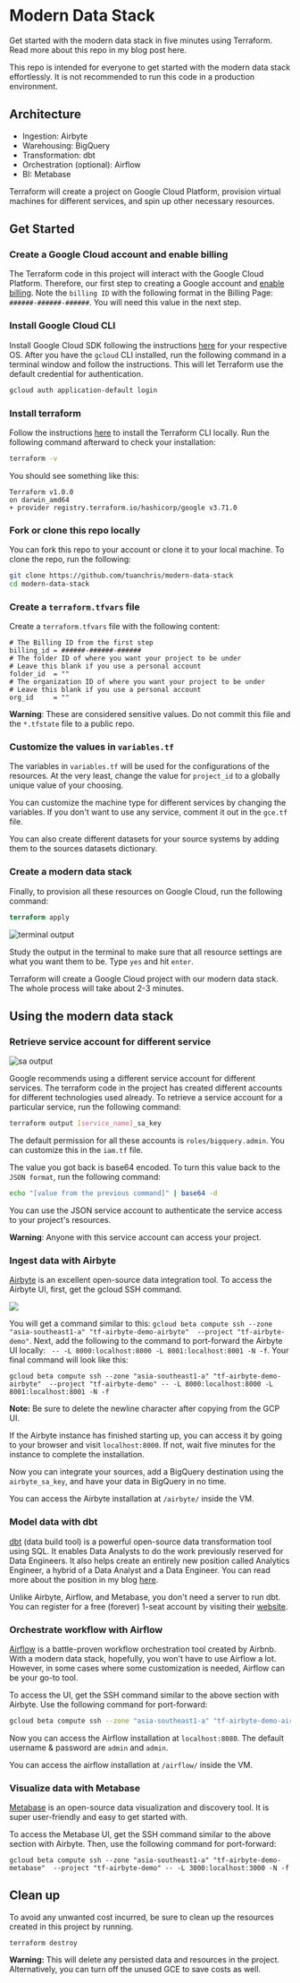 # Modern Data Stack

Get started with the modern data stack in five minutes using Terraform. Read more about this repo in my blog post here.

This repo is intended for everyone to get started with the modern data stack effortlessly. It is not recommended to run this code in a production environment. 
## Architecture

- Ingestion: Airbyte
- Warehousing: BigQuery
- Transformation: dbt
- Orchestration (optional): Airflow
- BI: Metabase

Terraform will create a project on Google Cloud Platform, provision virtual machines for different services, and spin up other necessary resources. 

## Get Started

### Create a Google Cloud account and enable billing

The Terraform code in this project will interact with the Google Cloud Platform. Therefore, our first step to creating a Google account and [enable billing](https://cloud.google.com/billing/docs/how-to/modify-project). Note the `billing ID` with the following format in the Billing Page: `######-######-######`. You will need this value in the next step. 

### Install Google Cloud CLI 

Install Google Cloud SDK following the instructions [here](https://cloud.google.com/sdk/docs/quickstart) for your respective OS. After you have the `gcloud` CLI installed, run the following command in a terminal window and follow the instructions. This will let Terraform use the default credential for authentication.

```bash
gcloud auth application-default login
```

### Install terraform

Follow the instructions [here](https://learn.hashicorp.com/tutorials/terraform/install-cli) to install the Terraform CLI locally. Run the following command afterward to check your installation: 

```bash 
terraform -v
```

You should see something like this:

```
Terraform v1.0.0
on darwin_amd64
+ provider registry.terraform.io/hashicorp/google v3.71.0
```

### Fork or clone this repo locally 

You can fork this repo to your account or clone it to your local machine. To clone the repo, run the following: 

```bash
git clone https://github.com/tuanchris/modern-data-stack
cd modern-data-stack
```

### Create a `terraform.tfvars` file

Create a `terraform.tfvars` file with the following content:

```
# The Billing ID from the first step
billing_id = ######-######-######
# The folder ID of where you want your project to be under
# Leave this blank if you use a personal account
folder_id  = ""
# The organization ID of where you want your project to be under
# Leave this blank if you use a personal account
org_id     = ""
```

**Warning**: These are considered sensitive values. Do not commit this file and the `*.tfstate` file to a public repo. 

### Customize the values in `variables.tf`

The variables in `variables.tf` will be used for the configurations of the resources. At the very least, change the value for `project_id` to a globally unique value of your choosing. 

You can customize the machine type for different services by changing the variables. If you don't want to use any service, comment it out in the `gce.tf` file. 

You can also create different datasets for your source systems by adding them to the sources datasets dictionary. 

### Create a modern data stack

Finally, to provision all these resources on Google Cloud, run the following command:

```terraform
terraform apply
```

![terminal output](images/2021-06-13-15-04-27.png)

Study the output in the terminal to make sure that all resource settings are what you want them to be. Type `yes` and hit `enter`.

Terraform will create a Google Cloud project with our modern data stack. The whole process will take about 2-3 minutes. 

## Using the modern data stack

### Retrieve service account for different service

![sa output](images/2021-06-13-15-02-31.png)

Google recommends using a different service account for different services. The terraform code in the project has created different accounts for different technologies used already. To retrieve a service account for a particular service, run the following command: 

```bash
terraform output [service_name]_sa_key
```

The default permission for all these accounts is `roles/bigquery.admin`. You can customize this in the `iam.tf` file.

The value you got back is base64 encoded. To turn this value back to the `JSON format`, run the following command: 

```bash
echo "[value from the previous command]" | base64 -d
```

You can use the JSON service account to authenticate the service access to your project's resources. 

**Warning**: Anyone with this service account can access your project. 

### Ingest data with Airbyte 

[Airbyte](https://airbyte.io/) is an excellent open-source data integration tool. To access the Airbyte UI, first, get the gcloud SSH command. 

![](images/2021-06-13-15-06-56.png)

You will get a command similar to this: `gcloud beta compute ssh --zone "asia-southeast1-a" "tf-airbyte-demo-airbyte"  --project "tf-airbyte-demo"`. Next, add the following to the command to port-forward the Airbyte UI locally: ` -- -L 8000:localhost:8000 -L 8001:localhost:8001 -N -f`. Your final command will look like this: 

```
gcloud beta compute ssh --zone "asia-southeast1-a" "tf-airbyte-demo-airbyte"  --project "tf-airbyte-demo" -- -L 8000:localhost:8000 -L 8001:localhost:8001 -N -f
```

**Note:** Be sure to delete the newline character after copying from the GCP UI. 

If the Airbyte instance has finished starting up, you can access it by going to your browser and visit `localhost:8000`. If not, wait five minutes for the instance to complete the installation. 

Now you can integrate your sources, add a BigQuery destination using the `airbyte_sa_key`, and have your data in BigQuery in no time. 

You can access the Airbyte installation at `/airbyte/` inside the VM.
### Model data with dbt

[dbt](https://www.getdbt.com) (data build tool) is a powerful open-source data transformation tool using SQL. It enables Data Analysts to do the work previously reserved for Data Engineers. It also helps create an entirely new position called Analytics Engineer, a hybrid of a Data Analyst and a Data Engineer. You can read more about the position in my blog [here](https://tuanchris.medium.com/become-an-analytics-engineer-in-90-days-759659d22ffd). 

Unlike Airbyte, Airflow, and Metabase, you don't need a server to run dbt. You can register for a free (forever) 1-seat account by visiting their [website](https://www.getdbt.com/signup/).
### Orchestrate workflow with Airflow

[Airflow](https://airflow.apache.org/) is a battle-proven workflow orchestration tool created by Airbnb. With a modern data stack, hopefully, you won't have to use Airflow a lot. However, in some cases where some customization is needed, Airflow can be your go-to tool. 

To access the UI, get the SSH command similar to the above section with Airbyte. Use the following command for port-forward: 

```bash
gcloud beta compute ssh --zone "asia-southeast1-a" "tf-airbyte-demo-airflow"  --project "tf-airbyte-demo" -- -L 8080:localhost:8080 -N -f
```

Now you can access the Airflow installation at `localhost:8080`. The default username & password are `admin` and `admin`.

You can access the airflow installation at `/airflow/` inside the VM.
### Visualize data with Metabase

[Metabase](https://www.metabase.com/) is an open-source data visualization and discovery tool. It is super user-friendly and easy to get started with. 

To access the Metabase UI, get the SSH command similar to the above section with Airbyte. Then, use the following command for port-forward: 

```
gcloud beta compute ssh --zone "asia-southeast1-a" "tf-airbyte-demo-metabase"  --project "tf-airbyte-demo" -- -L 3000:localhost:3000 -N -f
```
## Clean up

To avoid any unwanted cost incurred, be sure to clean up the resources created in this project by running.

```
terraform destroy
```

**Warning:** This will delete any persisted data and resources in the project. Alternatively, you can turn off the unused GCE to save costs as well.
